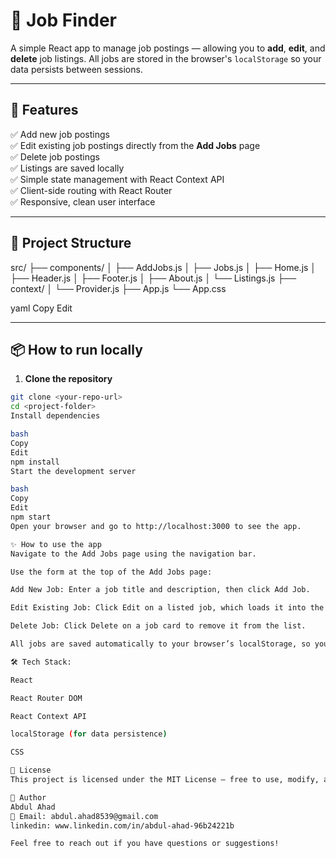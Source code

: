 # 📄 Job Finder

A simple React app to manage job postings — allowing you to **add**, **edit**, and **delete** job listings. All jobs are stored in the browser's `localStorage` so your data persists between sessions.

---

## 🚀 Features

✅ Add new job postings  
✅ Edit existing job postings directly from the **Add Jobs** page  
✅ Delete job postings  
✅ Listings are saved locally  
✅ Simple state management with React Context API  
✅ Client-side routing with React Router  
✅ Responsive, clean user interface

---

## 📂 Project Structure

src/
├── components/
│ ├── AddJobs.js
│ ├── Jobs.js
│ ├── Home.js
│ ├── Header.js
│ ├── Footer.js
│ ├── About.js
│ └── Listings.js
├── context/
│ └── Provider.js
├── App.js
└── App.css

yaml
Copy
Edit

---

## 📦 How to run locally

1. **Clone the repository**

```bash
git clone <your-repo-url>
cd <project-folder>
Install dependencies

bash
Copy
Edit
npm install
Start the development server

bash
Copy
Edit
npm start
Open your browser and go to http://localhost:3000 to see the app.

✨ How to use the app
Navigate to the Add Jobs page using the navigation bar.

Use the form at the top of the Add Jobs page:

Add New Job: Enter a job title and description, then click Add Job.

Edit Existing Job: Click Edit on a listed job, which loads it into the form. Modify the job details, then click Update Job to save.

Delete Job: Click Delete on a job card to remove it from the list.

All jobs are saved automatically to your browser’s localStorage, so you won’t lose them when refreshing the page.

🛠️ Tech Stack:

React

React Router DOM

React Context API

localStorage (for data persistence)

CSS

📜 License
This project is licensed under the MIT License — free to use, modify, and distribute.

🙌 Author
Abdul Ahad
📧 Email: abdul.ahad8539@gmail.com
linkedin: www.linkedin.com/in/abdul-ahad-96b24221b

Feel free to reach out if you have questions or suggestions!